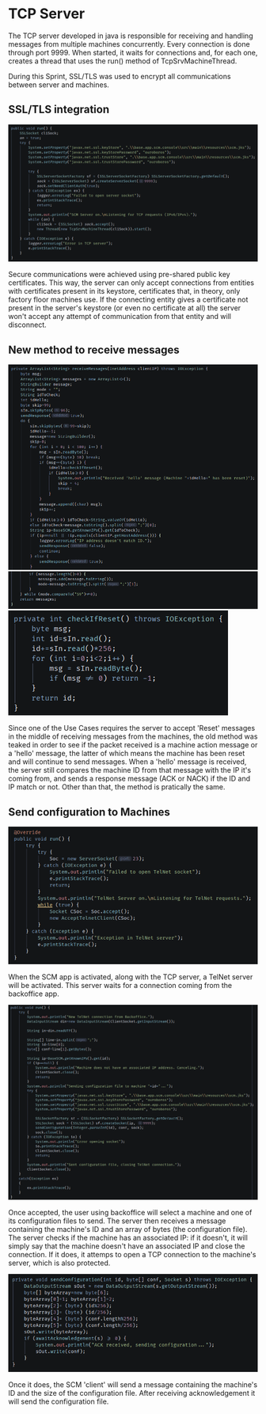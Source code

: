 # TCP Server

The TCP server developed in java is responsible for receiving and handling messages from multiple machines concurrently. Every connection is done through port 9999. When started, it waits for connections and, for each one, creates a thread that uses the run() method of TcpSrvMachineThread.

During this Sprint, SSL/TLS was used to encrypt all communications between server and machines.

## SSL/TLS integration

![SSL/TLS integration using pre-shared keys](runmethod.png)

Secure communications were achieved using pre-shared public key certificates. This way, the server can only accept connections from entities with certificates present in its keystore, certificates that, in theory, only factory floor machines use. If the connecting entity gives a certificate not present in the server's keystore (or even no certificate at all) the server won't accept any attempt of communication from that entity and will disconnect.

## New method to receive messages

![New receiveMessages method](receiveMessages1.png)
![New receiveMessages method](receiveMessages2.png)
![checkIfReset method](checkifreset.png)

Since one of the Use Cases requires the server to accept 'Reset' messages in the middle of receiving messages from the machines, the old method was teaked in order to see if the packet received is a machine action message or a 'hello' message, the latter of which means the machine has been reset and will continue to send messages. When a 'hello' message is received, the server still compares the machine ID from that message with the IP it's coming from, and sends a response message (ACK or NACK) if the ID and IP match or not. Other than that, the method is pratically the same.

## Send configuration to Machines
![TelNet server](telnet.png)

When the SCM app is activated, along with the TCP server, a TelNet server will be activated. This server waits for a connection coming from the backoffice app.

![TelNet thread](telnetrunmethod.png)

Once accepted, the user using backoffice will select a machine and one of its configuration files to send. The server then receives a message containing the machine's ID and an array of bytes (the configuration file). The server checks if the machine has an associated IP: if it doesn't, it will simply say that the machine doesn't have an associated IP and close the connection. If it does, it attemps to open a TCP connection to the machine's server, which is also protected.

![sendConfiguration method](sendconfigurationmethod.png)

Once it does, the SCM 'client' will send a message containing the machine's ID and the size of the configuration file. After receiving acknowledgement it will send the configuration file.
